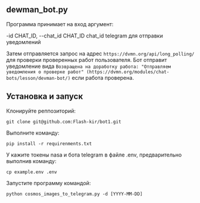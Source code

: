 ## dewman_bot.py

Программа принимает на вход аргумент:

  -id CHAT_ID, --chat_id CHAT_ID chat_id telegram для отправки уведомлений

Затем отправляется запрос на адрес `https://dvmn.org/api/long_polling/` для проверки проверенных работ пользователя.
Бот отправит уведомление вида `Возвращена на доработку работа: "Отправляем уведомления о проверке работ" (https://dvmn.org/modules/chat-bots/lesson/devman-bot/)` если работа проверена.

## Установка и запуск

Клонируйте реппозиторий:

    git clone git@github.com:Flash-kir/bot1.git

Выполните команду:

    pip install -r requirenments.txt

У кажите токены nasa и бота telegram в файле .env, предварительно выполнив команду:

    cp example.env .env

Запустите программу командой:

    python cosmos_images_to_telegram.py -d [YYYY-MM-DD]

